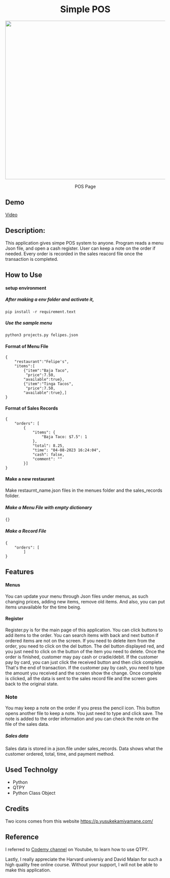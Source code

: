 <h1 align="center">Simple POS</h1>
<p align="center" width="100%">
<img src='https://res.cloudinary.com/dmaijlcxd/image/upload/v1680989768/pos_screen_lry4xe.png' width='600' height='500'>
</p>
<p align="center">
  POS Page
</p>

## Demo
[Video](https://youtu.be/HtDdZ87K-to)

## Description:
This application gives simpe POS system to anyone. Program reads a menu Json file, and open a cash register. User can keep a note on the order if needed. Every order is recorded in the sales reacord file once the transaction is completed. 
## How to Use
#### setup environment
##### After making a env folder and activate it, 
`pip install -r requirement.text`
##### Use the sample menu 
`python3 projects.py felipes.json`

#### Format of Menu File 
```
{
    "restaurant":"Felipe's",
    "items":[
        {"item":"Baja Taco",
         "price":7.50,
        "available":true},
        {"item":"Tinga Tacos",
         "price":7.50,
        "available":true},]
}
```
#### Format of Sales Records
```
{
    "orders": [
        {
            "items": {
                "Baja Taco: $7.5": 1
            },
            "total": 8.25,
            "time": "04-08-2023 16:24:04",
            "cash": false,
            "comment": ""
        }]
}    
```

#### Make a new restaurant 
Make restaurnt_name.json files in the menues folder and the sales_records folider.
##### Make a Menu File with empty dictionary
```
{}
```
##### Make a Record File 
```
{
    "orders": [
        ]
}  
```


## Features 
#### Menus 
You can update your menu through Json files under menus, as such changing prices, adding new items, remove old items. And also, you can put items unavailable for the time being.
    
#### Register
Register.py is for the main page of this application. You can click buttons to add items to the order. You can search items with back and next button if ordered items are not on the screen. If you need to delete item from the order, you need to click on the del button. The del button displayed red, and you just need to click on the button of the item you need to delete. Once the order is finished, customer may pay cash or cradie/debit. If the customer pay by card, you can just click the received button and then click complete. That's the end of transaction. If the customer pay by cash, you need to type the amount you received and the screen show the change. Once complete is clicked, all the data is sent to the sales record file and the screen goes back to the original state. 
### Note
You may keep a note on the order if you press the pencil icon. This button opens another file to keep a note. You just need to type and click save. The note is added to the order information and you can check the note on the file of the sales data.

##### Sales data
Sales data is stored in a json.file under sales_records. Data shows what the customer ordered, total, time, and payment method. 
     

## Used Technolgy
- Python
- QTPY
- Python Class Object    

## Credits 
Two icons comes from this website https://p.yusukekamiyamane.com/

## Reference 
I referred to [Codemy channel](https://www.youtube.com/c/Codemycom) on Youtube, to learn how to use QTPY.
   
Lastly, I really appreciate the Harvard universiy and David Malan for such a high quality free online course. Without your support, I will not be able to make this application.  
